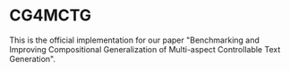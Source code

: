 # CG4MCTG
This is the official implementation for our paper "Benchmarking and Improving Compositional Generalization of Multi-aspect Controllable Text Generation".